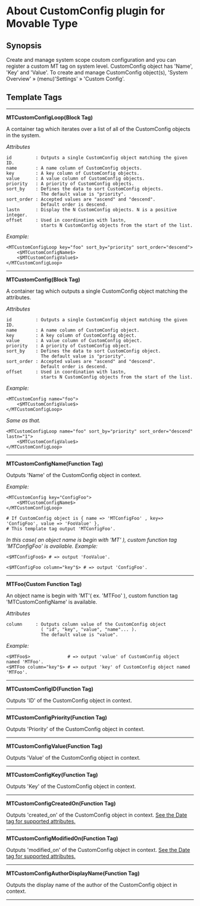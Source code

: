 # About CustomConfig plugin for Movable Type

## Synopsis

Create and manage system scope coutom configuration and you can register a custom MT tag on system level.
CustomConfig object has 'Name', 'Key' and 'Value'. To create and manage CustomConfig object(s), 'System Overview' &raquo; (menu)'Settings' &raquo; 'Custom Config'.

## Template Tags

---------------------------------------

**MTCustomConfigLoop(Block Tag)**

A container tag which iterates over a list of all of the CustomConfig objects in the system.

*Attributes*

    id         : Outputs a single CustomConfig object matching the given ID.
    name       : A name column of CustomConfig objects.
    key        : A key column of CustomConfig objects.
    value      : A value column of CustomConfig objects.
    priority   : A priority of CustomConfig objects.
    sort_by    : Defines the data to sort CustomConfig objects.
                 The default value is "priority".
    sort_order : Accepted values are "ascend" and "descend".
                 Default order is descend.
    lastn      : Display the N CustomConfig objects. N is a positive integer.
    offset     : Used in coordination with lastn,
                 starts N CustomConfig objects from the start of the list.

*Example:*

    <MTCustomConfigLoop key="foo" sort_by="priority" sort_order="descend">
        <$MTCustomConfigName$>
        <$MTCustomConfigValue$>
    </MTCustomConfigLoop>

---------------------------------------

**MTCustomConfig(Block Tag)**

A container tag which outputs a single CustomConfig object matching the attributes.

*Attributes*

    id         : Outputs a single CustomConfig object matching the given ID.
    name       : A name column of CustomConfig object.
    key        : A key column of CustomConfig object.
    value      : A value column of CustomConfig object.
    priority   : A priority of CustomConfig object.
    sort_by    : Defines the data to sort CustomConfig object.
                 The default value is "priority".
    sort_order : Accepted values are "ascend" and "descend".
                 Default order is descend.
    offset     : Used in coordination with lastn,
                 starts N CustomConfig objects from the start of the list.

*Example:*

    <MTCustomConfig name="foo">
        <$MTCustomConfigValue$>
    </MTCustomConfigLoop>

*Same as that.*

    <MTCustomConfigLoop name="foo" sort_by="priority" sort_order="descend" lastn="1">
        <$MTCustomConfigValue$>
    </MTCustomConfigLoop>

---------------------------------------

**MTCustomConfigName(Function Tag)**

Outputs 'Name' of the CustomConfig object in context.

*Example:*

    <MTCustomConfig key="ConfigFoo">
        <$MTCustomConfigName$>
    </MTCustomConfigLoop>
    
    # If CustomConfig object is { name => 'MTConfigFoo' , key=> 'ConfigFoo', value => 'FooValue' },
    # This template tag output 'MTConfigFoo'.
    
*In this case( an object name is begin with 'MT' ), custom function tag 'MTConfigFoo' is available. Example:*

    <$MTConfigFoo$> # => output 'FooValue'.
    
    <$MTConfigFoo column="key"$> # => output 'ConfigFoo'.

---------------------------------------

**MTFoo(Custom Function Tag)**

An object name is begin with 'MT'( ex. 'MTFoo' ), custom function tag 'MTCustomConfigName' is available.

*Attributes*

    column     : Outputs column value of the CustomConfig object
                 ( "id", "key", "value", "name"... ).
                 The default value is "value".

*Example:*

    <$MTFoo$>              # => output 'value' of CustomConfig object named 'MTFoo'.
    <$MTFoo column="key"$> # => output 'key' of CustomConfig object named 'MTFoo'.

---------------------------------------

**MTCustomConfigID(Function Tag)**

Outputs 'ID' of the CustomConfig object in context.

---------------------------------------

**MTCustomConfigPriority(Function Tag)**

Outputs 'Priority' of the CustomConfig object in context.

---------------------------------------

**MTCustomConfigValue(Function Tag)**

Outputs 'Value' of the CustomConfig object in context.

---------------------------------------

**MTCustomConfigKey(Function Tag)**

Outputs 'Key' of the CustomConfig object in context.

---------------------------------------

**MTCustomConfigCreatedOn(Function Tag)**

Outputs 'created_on' of the CustomConfig object in context.
[See the Date tag for supported attributes.](http://www.movabletype.org/documentation/appendices/tags/date.html)

---------------------------------------

**MTCustomConfigModifiedOn(Function Tag)**

Outputs 'modified_on' of the CustomConfig object in context.
[See the Date tag for supported attributes.](http://www.movabletype.org/documentation/appendices/tags/date.html)

---------------------------------------

**MTCustomConfigAuthorDisplayName(Function Tag)**

Outputs the display name of the author of the CustomConfig object in context.

---------------------------------------
